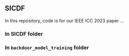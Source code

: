 ## SICDF

In this repository, code is for our IEEE ICC 2023 paper ...

### In SICDF folder

### In `backdoor_model_training` folder

